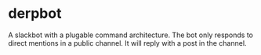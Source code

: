 derpbot
=======

A slackbot with a plugable command architecture. The bot only responds to direct mentions in a public channel. It will reply with a post in
the channel.
